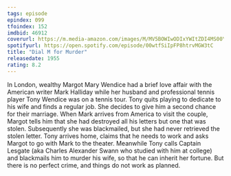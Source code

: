 ```yaml
---
tags: episode
epindex: 099
tfoindex: 152
imdbid: 46912
coverurl: https://m.media-amazon.com/images/M/MV5BOWIwODIxYWItZDI4MS00YzhhLWE3MmYtMzlhZDIwOTMzZmE5L2ltYWdlXkEyXkFqcGdeQXVyNjc1NTYyMjg@._V1_SX202_CR0,0,202,300_.jpg
spotifyurl: https://open.spotify.com/episode/00wtfSiIpFP8htrvMGW3tC
title: "Dial M for Murder"
releasedate: 1955
rating: 8.2
---
```


In London, wealthy Margot Mary Wendice had a brief love affair with the American writer Mark Halliday while her husband and professional tennis player Tony Wendice was on a tennis tour. Tony quits playing to dedicate to his wife and finds a regular job. She decides to give him a second chance for their marriage. When Mark arrives from America to visit the couple, Margot tells him that she had destroyed all his letters but one that was stolen. Subsequently she was blackmailed, but she had never retrieved the stolen letter. Tony arrives home, claims that he needs to work and asks Margot to go with Mark to the theater. Meanwhile Tony calls Captain Lesgate (aka Charles Alexander Swann who studied with him at college) and blackmails him to murder his wife, so that he can inherit her fortune. But there is no perfect crime, and things do not work as planned.